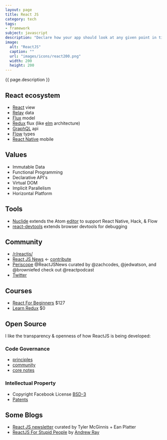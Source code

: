 ```yaml
---
layout: page
title: React JS
category: tech
tags:
- framework
subject: javascript
description: "Declare how your app should look at any given point in time and React manages UI updates when data changes. React is about building reusable components."
image:
  alt: "ReactJS"
  caption: ""
  url: "images/icons/react200.png"
  width: 200
  height: 200
---
```


{{ page.description }}

## React ecosystem

* [React](https://facebook.github.io/react/) view
* [Relay](https://facebook.github.io/relay/) data
* [Flux](https://facebook.github.io/flux/) model
* [Redux](http://redux.js.org/) flux (like [elm]({{site.baseurl}}tech/elm.html) architecture)
* [GraphQL](http://graphql.org/) api
* [Flow](http://flowtype.org/) types
* [React Native](https://facebook.github.io/react-native/) mobile

Values
------
* Immutable Data
* Functional Programming
* Declarative API's
* Virtual DOM
* Implicit Parallelism
* Horizontal Platform

Tools
-----
* [Nuclide](https://nuclide.io/) extends the Atom [editor]({{site.baseurl}}tech/editors.html) to support React Native, Hack, & Flow
* [react-devtools](https://github.com/facebook/react-devtools) extends browser devtools for debugging

Community
---------
* [/r/reactjs/](https://www.reddit.com/r/reactjs/)
* [React JS News](https://reactjsnews.com/) ← [contribute](https://github.com/Legitcode/ReactJSNews/)
* [Periscope](https://www.periscope.tv/ReactJSNews) @ReactJSNews curated by @zachcodes, @jedwatson, and @browniefed check out @reactpodcast
* [Twitter](https://twitter.com/reactjs)

Courses
-------
* [React For Beginners](https://reactforbeginners.com/) $127
* [Learn Redux](https://learnredux.com/) $0

## Open Source

I like the transparency & openness of how ReactJS is being developed:

### Code Governance

* [principles](https://reactcommunity.org/)
* [community](https://github.com/reactjs)
* [core notes](https://github.com/reactjs/core-notes)

### Intellectual Property

* Copyright Facebook License [BSD-3](https://en.wikipedia.org/wiki/BSD_licenses#3-clause)
* [Patents](https://en.wikipedia.org/wiki/React_(JavaScript_library)#Patents_clause_controversy)

Some Blogs
----------
* [React JS newsletter](http://reactjsnewsletter.com/issues) curated by Tyler McGinnis + Ean Platter
* [ReactJS For Stupid People](http://blog.andrewray.me/reactjs-for-stupid-people/) by [Andrew Ray](https://twitter.com/andrewray)
